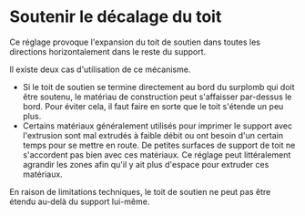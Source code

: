 Soutenir le décalage du toit
====
Ce réglage provoque l'expansion du toit de soutien dans toutes les directions horizontalement dans le reste du support.

Il existe deux cas d'utilisation de ce mécanisme.
* Si le toit de soutien se termine directement au bord du surplomb qui doit être soutenu, le matériau de construction peut s'affaisser par-dessus le bord. Pour éviter cela, il faut faire en sorte que le toit s'étende un peu plus.
* Certains matériaux généralement utilisés pour imprimer le support avec l'extrusion sont mal extrudés à faible débit ou ont besoin d'un certain temps pour se mettre en route. De petites surfaces de support de toit ne s'accordent pas bien avec ces matériaux. Ce réglage peut littéralement agrandir les zones afin qu'il y ait plus d'espace pour extruder ces matériaux.

En raison de limitations techniques, le toit de soutien ne peut pas être étendu au-delà du support lui-même.
